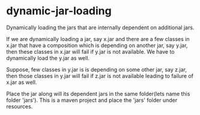# dynamic-jar-loading
Dynamically loading the jars that are internally dependent on additional jars.

If we are dynamically loading a jar, say x.jar and there are a few classes in x.jar that have a composition which is depending on another jar, say y.jar, then these classes in x.jar will fail if y.jar is not available. We have to dynamically load the y.jar as well.

Suppose, few classes in y.jar is is depending on some other jar, say z.jar, then those classes in y.jar will fail if z.jar is not available leading to failure of x.jar as well.

Place the jar along will its dependent jars in the same folder(lets name this folder 'jars'). This is a maven project and place the 'jars' folder under resources.
